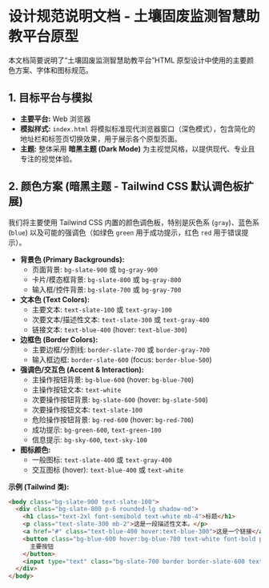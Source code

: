 # 设计规范说明文档 - 土壤固废监测智慧助教平台原型

本文档简要说明了“土壤固废监测智慧助教平台”HTML 原型设计中使用的主要颜色方案、字体和图标规范。

## 1. 目标平台与模拟

* **主要平台:** Web 浏览器
* **模拟样式:** `index.html` 将模拟标准现代浏览器窗口（深色模式），包含简化的地址栏和标签页切换效果，用于展示各个原型页面。
* **主题:** 整体采用 **暗黑主题 (Dark Mode)** 为主视觉风格，以提供现代、专业且专注的视觉体验。

## 2. 颜色方案 (暗黑主题 - Tailwind CSS 默认调色板扩展)

我们将主要使用 Tailwind CSS 内置的颜色调色板，特别是灰色系 (`gray`)、蓝色系 (`blue`) 以及可能的强调色（如绿色 `green` 用于成功提示，红色 `red` 用于错误提示）。

* **背景色 (Primary Backgrounds):**
    * 页面背景: `bg-slate-900` 或 `bg-gray-900`
    * 卡片/模态框背景: `bg-slate-800` 或 `bg-gray-800`
    * 输入框/控件背景: `bg-slate-700` 或 `bg-gray-700`
* **文本色 (Text Colors):**
    * 主要文本: `text-slate-100` 或 `text-gray-100`
    * 次要文本/描述性文本: `text-slate-300` 或 `text-gray-400`
    * 链接文本: `text-blue-400` (hover: `text-blue-300`)
* **边框色 (Border Colors):**
    * 主要边框/分割线: `border-slate-700` 或 `border-gray-700`
    * 输入框边框: `border-slate-600` (focus: `border-blue-500`)
* **强调色/交互色 (Accent & Interaction):**
    * 主操作按钮背景: `bg-blue-600` (hover: `bg-blue-700`)
    * 主操作按钮文本: `text-white`
    * 次要操作按钮背景: `bg-slate-600` (hover: `bg-slate-500`)
    * 次要操作按钮文本: `text-slate-100`
    * 危险操作按钮背景: `bg-red-600` (hover: `bg-red-700`)
    * 成功提示: `bg-green-600`, `text-green-100`
    * 信息提示: `bg-sky-600`, `text-sky-100`
* **图标颜色:**
    * 一般图标: `text-slate-400` 或 `text-gray-400`
    * 交互图标 (hover): `text-blue-400` 或 `text-white`

**示例 (Tailwind 类):**

```html
<body class="bg-slate-900 text-slate-100">
  <div class="bg-slate-800 p-6 rounded-lg shadow-md">
    <h1 class="text-2xl font-semibold text-white mb-4">标题</h1>
    <p class="text-slate-300 mb-2">这是一段描述性文本。</p>
    <a href="#" class="text-blue-400 hover:text-blue-300">这是一个链接</a>
    <button class="bg-blue-600 hover:bg-blue-700 text-white font-bold py-2 px-4 rounded">
      主要按钮
    </button>
    <input type="text" class="bg-slate-700 border border-slate-600 text-slate-100 rounded-md p-2 focus:ring-blue-500 focus:border-blue-500">
  </div>
</body>